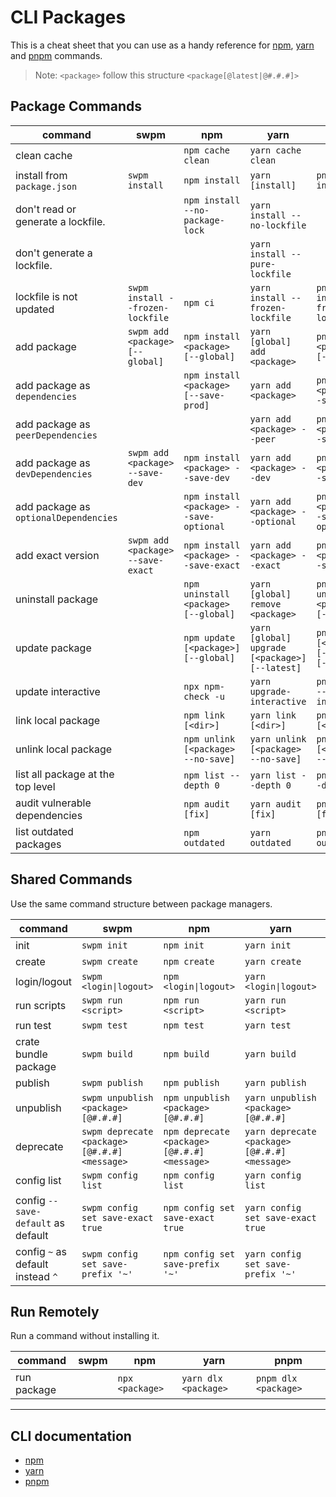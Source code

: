 # CLI Packages

This is a cheat sheet that you can use as a handy reference for [npm](https://www.npmjs.com/), [yarn](https://yarnpkg.com/) and [pnpm](https://pnpm.io/) commands.

> Note: `<package>` follow this structure `<package[@latest|@#.#.#]>`

## Package Commands

| command                                | swpm                              | npm                                          | yarn                                            | pnpm                                            |
| -------------------------------------- | --------------------------------- | -------------------------------------------- | ----------------------------------------------- | ----------------------------------------------- |
| clean cache                            |                                   | `npm cache clean`                            | `yarn cache clean`                              |                                                 |
| install from `package.json`            | `swpm install`                    | `npm install`                                | `yarn [install]`                                | `pnpm install`                                  |
| don't read or generate a lockfile.     |                                   | `npm install --no-package-lock`              | `yarn install --no-lockfile`                    |                                                 |
| don't generate a lockfile.             |                                   |                                              | `yarn install --pure-lockfile`                  |                                                 |
| lockfile is not updated                | `swpm install --frozen-lockfile`  | `npm ci`                                     | `yarn install --frozen-lockfile`                | `pnpm install --frozen-lockfile`                |
| add package                            | `swpm add <package> [--global]`   | `npm install <package> [--global]`           | `yarn [global] add <package>`                   | `pnpm add <package> [--global]`                 |
| add package as `dependencies`          |                                   | `npm install <package> [--save-prod]`        | `yarn add <package>`                            | `pnpm add <package> --save-prod`                |
| add package as `peerDependencies`      |                                   |                                              | `yarn add <package> --peer`                     | `pnpm add <package> --save-peer`                |
| add package as `devDependencies`       | `swpm add <package> --save-dev`   | `npm install <package> --save-dev`           | `yarn add <package> --dev`                      | `pnpm add <package> --save-dev`                 |
| add package as `optionalDependencies`  |                                   | `npm install <package> --save-optional`      | `yarn add <package> --optional`                 | `pnpm add <package> --save-optional`            |
| add exact version                      | `swpm add <package> --save-exact` | `npm install <package> --save-exact`         | `yarn add <package> --exact`                    | `pnpm add <package> --save-exact`               |
| uninstall package                      |                                   | `npm uninstall <package> [--global]`         | `yarn [global] remove <package>`                | `pnpm uninstall <package> [--global]`           |
| update package                         |                                   | `npm update [<package>] [--global]`          | `yarn [global] upgrade [<package>] [--latest]`  | `pnpm update [<package>] [--latest] [--global]` |
| update interactive                     |                                   | `npx npm-check -u`                           | `yarn upgrade-interactive`                      | `pnpm update --interactive`                     |
| link local package                     |                                   | `npm link [<dir>]`                           | `yarn link [<dir>]`                             | `pnpm link [<dir>]`                             |
| unlink local package                   |                                   | `npm unlink [<package> --no-save]`           | `yarn unlink [<package> --no-save]`             | `pnpm unlink [<package> --no-save]`             |
| list all package at the top level      |                                   | `npm list --depth 0`                         | `yarn list --depth 0`                           | `pnpm list --depth 0`                           |
| audit vulnerable dependencies          |                                   | `npm audit [fix]`                            | `yarn audit [fix]`                              | `pnpm audit [fix]`                              |
| list outdated packages                 |                                   | `npm outdated`                               | `yarn outdated`                                 | `pnpm outdated`                                 |

## Shared Commands

Use the same command structure between package managers.

| command                                | swpm                                         | npm                                          | yarn                                            | pnpm                                            |
| -------------------------------------- | -------------------------------------------- | -------------------------------------------- | ----------------------------------------------- | ----------------------------------------------- |
| init                                   | `swpm init`                                  | `npm init`                                   | `yarn init`                                     | `pnpm init`                                     |
| create                                 | `swpm create`                                | `npm create`                                 | `yarn create`                                   | `pnpm create`                                   |
| login/logout                           | `swpm <login\|logout>`                       | `npm <login\|logout>`                        | `yarn <login\|logout>`                          | `pnpm <login\|logout>`                          |
| run scripts                            | `swpm run <script>`                          | `npm run <script>`                           | `yarn run <script>`                             | `pnpm [run] <script>`                           |
| run test                               | `swpm test`                                  | `npm test`                                   | `yarn test`                                     | `pnpm test`                                     |
| crate bundle package                   | `swpm build`                                 | `npm build`                                  | `yarn build`                                    | `pnpm build`                                    |
| publish                                | `swpm publish`                               | `npm publish`                                | `yarn publish`                                  | `pnpm publish`                                  |
| unpublish                              | `swpm unpublish <package>[@#.#.#]`           | `npm unpublish <package>[@#.#.#]`            | `yarn unpublish <package>[@#.#.#]`              | `pnpm unpublish <package>[@#.#.#]`              |
| deprecate                              | `swpm deprecate <package>[@#.#.#] <message>` | `npm deprecate <package>[@#.#.#] <message>`  | `yarn deprecate <package>[@#.#.#] <message>`    | `pnpm deprecate <package>[@#.#.#] <message>`    |
| config list                            | `swpm config list`                           | `npm config list`                            | `yarn config list`                              | `pnpm config list`                              |
| config `--save-default` as default     | `swpm config set save-exact true`            | `npm config set save-exact true`             | `yarn config set save-exact true`               | `pnpm config set save-exact true`               |
| config `~` as default instead `^`      | `swpm config set save-prefix '~'`            | `npm config set save-prefix '~'`             | `yarn config set save-prefix '~'`               | `pnpm config set save-prefix '~'`               |

## Run Remotely

Run a command without installing it.

| command                                | swpm | npm                                          | yarn                                            | pnpm                                            |
| -------------------------------------- | ---- | -------------------------------------------- | ----------------------------------------------- | ----------------------------------------------- |
| run package                            |      | `npx <package>`                              | `yarn dlx <package>`                            | `pnpm dlx <package>`                            |

---

## CLI documentation

- [npm](https://docs.npmjs.com/cli/v8/commands)
- [yarn](https://classic.yarnpkg.com/en/docs/cli/)
- [pnpm](https://pnpm.io/cli/install)
